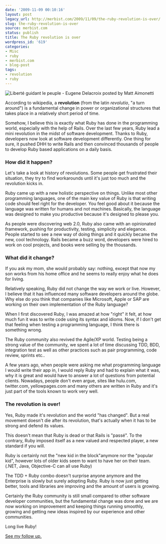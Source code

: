 ```yaml
---
date: '2009-11-09 00:10:16'
layout: post
legacy_url: http://merbist.com/2009/11/09/the-ruby-revolution-is-over/
slug: the-ruby-revolution-is-over
source: merbist.com
status: publish
title: The Ruby revolution is over
wordpress_id: '619'
categories:
- Misc
- ruby
- merbist.com
- blog-post
tags:
- revolution
- ruby
---
```


![Liberté guidant le peuple - Eugene Delacroix posted by Matt Aimonetti](http://upload.wikimedia.org/wikipedia/commons/thumb/a/a7/Eug%C3%A8ne_Delacroix_-_La_libert%C3%A9_guidant_le_peuple.jpg/300px-Eug%C3%A8ne_Delacroix_-_La_libert%C3%A9_guidant_le_peuple.jpg)

According to wikipedia, a **revolution** (from the latin _revolutio_, "a turn around") is a fundamental change in power or organizational structures that takes place in a relatively short period of time.

Somehow, I believe this is exactly what Ruby has done in the programming world, especially with the help of Rails. Over the last few years, Ruby lead a mini revolution in the midst of software development. Thanks to Ruby, developers now look at software development differently. One thing for sure, it pushed DHH to write Rails and then convinced thousands of people to develop Ruby based applications on a daily basis.


### How did it happen?


Let's take a look at history of revolutions. Some people get frustrated their situation, they try to find workarounds until it's just too much and the revolution kicks in.

Ruby came up with a new holistic perspective on things. Unlike most other programming languages, one of the main key value of Ruby is that writing code should feel right for the developer. You feel good about it because the language was written for humans and not machines. Basically, the language was designed to make you productive because it's designed to please you.

As people were discovering web 2.0, Ruby also came with an opinionated framework, pushing for productivity, testing, simplicity and elegance. People started to see a new way of doing things and it quickly became the new, cool technology. Rails became a buzz word, developers were hired to work on cool projects, and books were selling by the thousands.


### What did it change?


If you ask my mom, she would probably say: nothing, except that now my son works from his home office and he seems to really enjoy what he does for living.

Relatively speaking, Ruby did not change the way we work or live. However, I believe that it has influenced many software developers around the globe. Why else do you think that companies like Microsoft, Apple or SAP are working on their own implementation of the Ruby language?

When I first discovered Ruby, I was amazed at how "right" it felt, at how much fun it was to write code using its syntax and idioms. Now, if I don't get that feeling when testing a programming language, I think there is something wrong.

The Ruby community also revived the Agile/XP world. Testing being a strong value of the community, we spent a lot of time discussing TDD, BDD, integration test as well as other practices such as pair programming, code review, sprints etc..

A few years ago, when people were asking me what programming language I would write their app in, I would reply Ruby and had to explain what it was, why it is great and would have to answer a lot of questions from potential clients. Nowadays, people don't even argue, sites like hulu.com, twitter.com, yellowpages.com and many others are written in Ruby and it's just part of the tools known to work very well.


### The revolution is over!


Yes, Ruby made it's revolution and the world "has changed". But a real movement doesn't die after its revolution, that's actually when it has to be strong and defend its values.

This doesn't mean that Ruby is dead or that Rails is "passé". To the contrary, Ruby imposed itself as a new valued and respected player, a new standard if you will.

Ruby is certainly not the "new kid in the block"anymore nor the "popular kid", however lots of older kids seem to want to have her on their team. (.NET, Java, Objective-C can all use Ruby)

The TDD + Ruby combo doesn't surprise anyone anymore and the Enterprise is slowly but surely adopting Ruby. Ruby is now just getting better, tools and libraries are improving and the amount of users is growing.

Certainly the Ruby community is still small compared to other software developer communities, but the fundamental change was done and we are now working on improvement and keeping things running smoothly, growing and getting new ideas inspired by our experience and other communities.

Long live Ruby!

[See my follow up.](http://merbist.com/2009/11/16/the-ruby-revolution-take-ii/)
